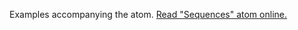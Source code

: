 

Examples accompanying the atom.
[Read "Sequences" atom online.](https://stepik.org/lesson/107898/step/1)
